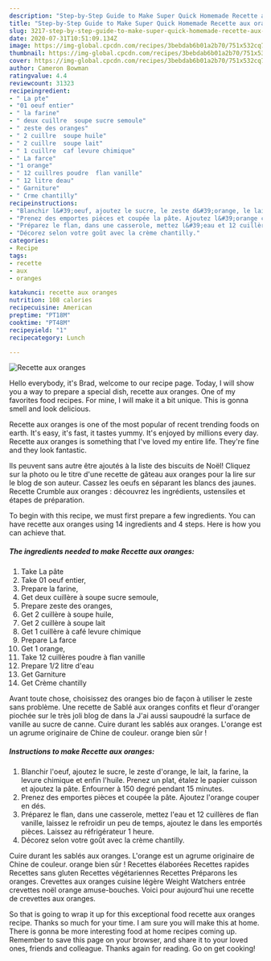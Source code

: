 ```yaml
---
description: "Step-by-Step Guide to Make Super Quick Homemade Recette aux oranges"
title: "Step-by-Step Guide to Make Super Quick Homemade Recette aux oranges"
slug: 3217-step-by-step-guide-to-make-super-quick-homemade-recette-aux-oranges
date: 2020-07-31T10:51:09.134Z
image: https://img-global.cpcdn.com/recipes/3bebdab6b01a2b70/751x532cq70/recette-aux-oranges-photo-principale-de-la-recette.jpg
thumbnail: https://img-global.cpcdn.com/recipes/3bebdab6b01a2b70/751x532cq70/recette-aux-oranges-photo-principale-de-la-recette.jpg
cover: https://img-global.cpcdn.com/recipes/3bebdab6b01a2b70/751x532cq70/recette-aux-oranges-photo-principale-de-la-recette.jpg
author: Cameron Bowman
ratingvalue: 4.4
reviewcount: 31323
recipeingredient:
- " La pte"
- "01 oeuf entier"
- " la farine"
- " deux cuillre  soupe sucre semoule"
- " zeste des oranges"
- " 2 cuillre  soupe huile"
- " 2 cuillre  soupe lait"
- " 1 cuillre  caf levure chimique"
- " La farce"
- "1 orange"
- " 12 cuillres poudre  flan vanille"
- " 12 litre deau"
- " Garniture"
- " Crme chantilly"
recipeinstructions:
- "Blanchir l&#39;oeuf, ajoutez le sucre, le zeste d&#39;orange, le lait, la farine, la levure chimique et enfin l&#39;huile. Prenez un plat, étalez le papier cuisson et ajoutez la pâte. Enfourner à 150 degré pendant 15 minutes."
- "Prenez des emportes pièces et coupée la pâte. Ajoutez l&#39;orange couper en dés."
- "Préparez le flan, dans une casserole, mettez l&#39;eau et 12 cuillères de flan vanille, laissez le refroidir un peu de temps, ajoutez le dans les emportés pièces. Laissez au réfrigérateur 1 heure."
- "Décorez selon votre goût avec la crème chantilly."
categories:
- Recipe
tags:
- recette
- aux
- oranges

katakunci: recette aux oranges 
nutrition: 108 calories
recipecuisine: American
preptime: "PT18M"
cooktime: "PT48M"
recipeyield: "1"
recipecategory: Lunch

---
```



![Recette aux oranges](https://img-global.cpcdn.com/recipes/3bebdab6b01a2b70/751x532cq70/recette-aux-oranges-photo-principale-de-la-recette.jpg)

Hello everybody, it's Brad, welcome to our recipe page. Today, I will show you a way to prepare a special dish, recette aux oranges. One of my favorites food recipes. For mine, I will make it a bit unique. This is gonna smell and look delicious.

Recette aux oranges is one of the most popular of recent trending foods on earth. It's easy, it's fast, it tastes yummy. It's enjoyed by millions every day. Recette aux oranges is something that I've loved my entire life. They're fine and they look fantastic.

Ils peuvent sans autre être ajoutés à la liste des biscuits de Noël! Cliquez sur la photo ou le titre d&#39;une recette de gâteau aux oranges pour la lire sur le blog de son auteur. Cassez les oeufs en séparant les blancs des jaunes. Recette Crumble aux oranges : découvrez les ingrédients, ustensiles et étapes de préparation.


To begin with this recipe, we must first prepare a few ingredients. You can have recette aux oranges using 14 ingredients and 4 steps. Here is how you can achieve that.

<!--inarticleads1-->

##### The ingredients needed to make Recette aux oranges:

1. Take  La pâte
1. Take 01 oeuf entier,
1. Prepare  la farine,
1. Get  deux cuillère à soupe sucre semoule,
1. Prepare  zeste des oranges,
1. Get  2 cuillère à soupe huile,
1. Get  2 cuillère à soupe lait
1. Get  1 cuillère à café levure chimique
1. Prepare  La farce
1. Get 1 orange,
1. Take  12 cuillères poudre à flan vanille
1. Prepare  1/2 litre d&#39;eau
1. Get  Garniture
1. Get  Crème chantilly


Avant toute chose, choisissez des oranges bio de façon à utiliser le zeste sans problème. Une recette de Sablé aux oranges confits et fleur d&#39;oranger piochée sur le très joli blog de dans la J&#39;ai aussi saupoudré la surface de vanille au sucre de canne. Cuire durant les sablés aux oranges. L&#39;orange est un agrume originaire de Chine de couleur. orange bien sûr ! 

<!--inarticleads2-->

##### Instructions to make Recette aux oranges:

1. Blanchir l&#39;oeuf, ajoutez le sucre, le zeste d&#39;orange, le lait, la farine, la levure chimique et enfin l&#39;huile. Prenez un plat, étalez le papier cuisson et ajoutez la pâte. Enfourner à 150 degré pendant 15 minutes.
1. Prenez des emportes pièces et coupée la pâte. Ajoutez l&#39;orange couper en dés.
1. Préparez le flan, dans une casserole, mettez l&#39;eau et 12 cuillères de flan vanille, laissez le refroidir un peu de temps, ajoutez le dans les emportés pièces. Laissez au réfrigérateur 1 heure.
1. Décorez selon votre goût avec la crème chantilly.


Cuire durant les sablés aux oranges. L&#39;orange est un agrume originaire de Chine de couleur. orange bien sûr ! Recettes élaborées Recettes rapides Recettes sans gluten Recettes végétariennes Recettes Préparons les oranges. Crevettes aux oranges cuisine légère Weight Watchers entrée crevettes noël orange amuse-bouches. Voici pour aujourd&#39;hui une recette de crevettes aux oranges. 

So that is going to wrap it up for this exceptional food recette aux oranges recipe. Thanks so much for your time. I am sure you will make this at home. There is gonna be more interesting food at home recipes coming up. Remember to save this page on your browser, and share it to your loved ones, friends and colleague. Thanks again for reading. Go on get cooking!

